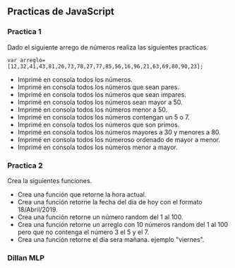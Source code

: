 ## Practicas de JavaScript

### Practica 1
Dado el siguiente arrego de números realiza las siguientes practicas.
```
var arreglo=[12,32,41,43,81,26,73,78,27,77,85,56,16,96,21,63,69,80,90,23];
```

* Imprimé en consola todos los números.
* Imprimé en consola todos los números que sean pares.
* Imprimé en consola todos los números que sean impares.
* Imprimé en consola todos los números sean mayor a 50.
* Imprimé en consola todos los números menor a 50.
* Imprimé en consola todos los números contengan un 5 o 7.
* Imprimé en consola todos los números que son primos.
* Imprimé en consola todos los números mayores a 30 y menores a 80.
* Imprimé en consola todos los númeroso ordenado de mayor a menor.
* Imprimé en consola todos los números menor a mayor.

### Practica 2
Crea la siguientes funciones.
* Crea una función que retorne la hora actual.
* Crea una función retorne la fecha del dia de hoy con el formato 18/Abril/2019.
* Crea una función retorne un número random del 1 al 100.
* Crea una función retorne un arreglo con 10 números random del 1 al 100 pero que no contenga el número 3 el 5 y el 7.
* Crea una función retorne el dia sera mañana. ejemplo "viernes".
### Dillan MLP

